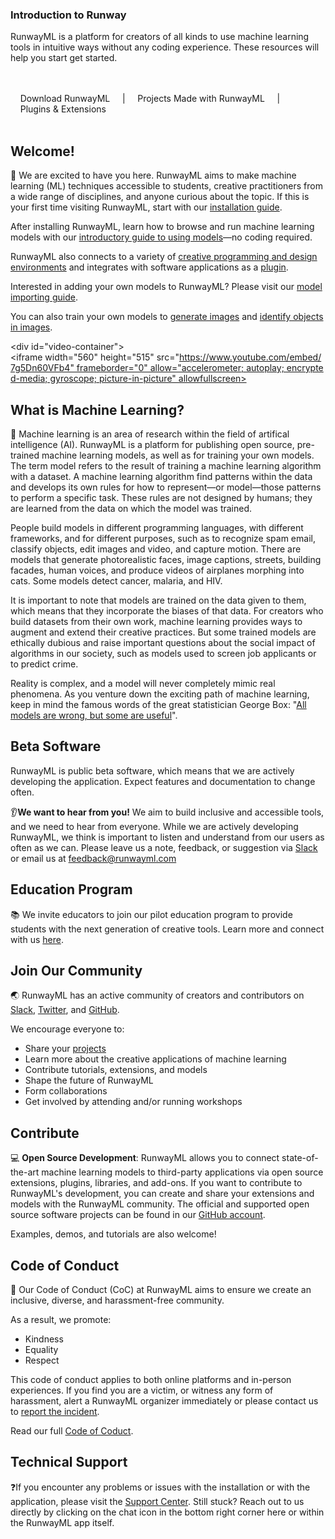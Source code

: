 <h3 class="Main__Title">Introduction to Runway</h3>

<p class="Main__Description">RunwayML is a platform for creators of all kinds to use machine learning tools in intuitive ways without any coding experience. These resources will help you start get started.</p>

<br>
<br>
<div class="Main__Buttons">
    <a class="Main__Button" href='https://runwayml.com/download' target="_blank">Download RunwayML</a>
    |
    <a class="Main__Button" href='https://runwayml.com/madewith' target="_blank">Projects Made with RunwayML</a>
    |
    <a class="Main__Button"  href='https://runwayml.com/integrations'>Plugins & Extensions</a>
</div>
<br>
<br>

## Welcome!
👋 We are excited to have you here. RunwayML aims to make machine learning (ML) techniques accessible to students, creative practitioners from a wide range of disciplines, and anyone curious about the topic. If this is your first time visiting RunwayML, start with our [installation guide](getting-started/installation). 

After installing RunwayML, learn how to browse and run machine learning models with our [introductory guide to using models](how-to/use-models)—no coding required. 

RunwayML also connects to a variety of [creative programming and design environments](networking/examples) and integrates with software applications as a [plugin](https://runwayml.com/integrations).

Interested in adding your own models to RunwayML? Please visit our [model importing guide](how-to/import-models).

You can also train your own models to [generate images](create/train-image-generation) and [identify objects in images](create/train-object-detection).

<div id="video-container">
<iframe width="560" height="515" src="https://www.youtube.com/embed/7g5Dn60VFb4" frameborder="0" allow="accelerometer; autoplay; encrypted-media; gyroscope; picture-in-picture" allowfullscreen></iframe>
</div>

## What is Machine Learning?
🤖 Machine learning is an area of research within the field of artifical intelligence (AI). RunwayML is a platform for publishing open source, pre-trained machine learning models, as well as for training your own models. The term model refers to the result of training a machine learning algorithm with a dataset. A machine learning algorithm find patterns within the data and develops its own rules for how to represent—or model—those patterns to perform a specific task. These rules are not designed by humans; they are learned from the data on which the model was trained.

People build models in different programming languages, with different frameworks, and for different purposes, such as to recognize spam email, classify objects, edit images and video, and capture motion. There are models that generate photorealistic faces, image captions, streets, building facades, human voices, and produce videos of airplanes morphing into cats. Some models detect cancer, malaria, and HIV.

It is important to note that models are trained on the data given to them, which means that they incorporate the biases of that data. For creators who build datasets from their own work, machine learning provides ways to augment and extend their creative practices. But some trained models are ethically dubious and raise important questions about the social impact of algorithms in our society, such as models used to screen job applicants or to predict crime. 

Reality is complex, and a model will never completely mimic real phenomena. As you venture down the exciting path of machine learning, keep in mind the famous words of the great statistician George Box: "[All models are wrong, but some are useful](https://en.wikipedia.org/wiki/All_models_are_wrong)".

## Beta Software
RunwayML is public beta software, which means that we are actively developing the application. Expect features and documentation to change often. 

👂**We want to hear from you!** We aim to build inclusive and accessible tools, and we need to hear from everyone. While we are actively developing RunwayML, we think is important to listen and understand from our users as often as we can. Please leave us a note, feedback, or suggestion via [Slack](https://runwayml.com/joinslack) or email us at [feedback@runwayml.com](mailto:feedback@runwayml.com) 

## Education Program
📚 We invite educators to join our pilot education program to provide students with the next generation of creative tools. Learn more and connect with us [here](https://runwayml.com/educators).

## Join Our Community
🌏 RunwayML has an active community of creators and contributors on [Slack](https://runwayml.com/joinslack), [Twitter](https://twitter.com/runwayml), and [GitHub](https://github.com/runwayml).

We encourage everyone to:

* Share your [projects](https://runwayml.com/madewith/)
* Learn more about the creative applications of machine learning
* Contribute tutorials, extensions, and models
* Shape the future of RunwayML
* Form collaborations
* Get involved by attending and/or running workshops

## Contribute
💻 **Open Source Development**: RunwayML allows you to connect state-of-the-art machine learning models to third-party applications via open source extensions, plugins, libraries, and add-ons. If you want to contribute to RunwayML's development, you can create and share your extensions and models with the RunwayML community. The official and supported open source software projects can be found in our [GitHub account](https://github.com/runwayml).

Examples, demos, and tutorials are also welcome!

## Code of Conduct
🌈 Our Code of Conduct (CoC) at RunwayML aims to ensure we create an inclusive, diverse, and harassment-free community. 

As a result, we promote:

* Kindness
* Equality
* Respect

This code of conduct applies to both online platforms and in-person experiences. If you find you are a victim, or witness any form of harassment, alert a RunwayML organizer immediately or please contact us to [report the incident](https://docs.google.com/forms/d/e/1FAIpQLSeFaYn-dBkCJ9hRcrCktw1XfqgE8Gf5fu6XnK9FUBIV36iBnQ/viewform).

Read our full [Code of Coduct](https://runwayml.com/coc).

## Technical Support
❓If you encounter any problems or issues with the installation or with the application, please visit the [Support Center](https://support.runwayml.com/). Still stuck? Reach out to us directly by clicking on the chat icon in the bottom right corner here or within the RunwayML app itself. 
